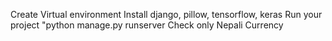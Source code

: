 Create Virtual environment 
Install django, pillow, tensorflow, keras
Run your project "python manage.py runserver
Check only Nepali Currency
